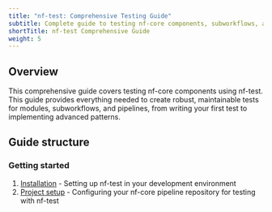 ```yaml
---
title: "nf-test: Comprehensive Testing Guide"
subtitle: Complete guide to testing nf-core components, subworkflows, and pipelines with nf-test
shortTitle: nf-test Comprehensive Guide
weight: 5
---
```


## Overview

This comprehensive guide covers testing nf-core components using nf-test.
This guide provides everything needed to create robust, maintainable tests for modules, subworkflows, and pipelines, from writing your first test to implementing advanced patterns.

## Guide structure

### Getting started

1. [Installation](./components/01_installation.md) - Setting up nf-test in your development environment
2. [Project setup](./components/02_project_setup.md) - Configuring your nf-core pipeline repository for testing with nf-test

<!--
### Component Testing

3. [Testing modules](./components/03_testing_modules.md) - Testing individual nf-core modules
4. [Testing subworkflows](./components/04_testing_subworkflows.md) - Testing nf-core subworkflows
5. [Testing pipelines](./components/05_testing_pipelines.md) - End-to-end pipeline testing
6. [nf-test assertions](./components/06_assertions.md) - Comprehensive assertion patterns and verification techniques

### Data management and integration

7. [Test data management](./components/07_test_data_management.md) - Organizing and managing test datasets
8. [CI/CD integration](./components/08_cicd_integration.md) - Integrating nf-test with continuous integration

### Commands and reference

9. [nf-test commands and integration](./components/09_commands_integration.md) - Essential commands and nf-core integration

### Troubleshooting & Best Practices

10. [FAQ and Debugging](./components/10_faq_debugging.md) - Best practices, common issues, and solutions for nf-test
-->
